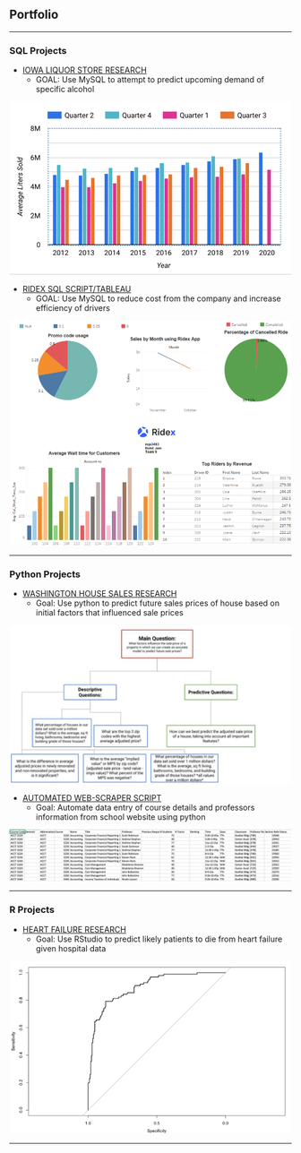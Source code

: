 ## Portfolio

---

### SQL Projects

- [IOWA LIQUOR STORE RESEARCH](/pdf/Final_Python.pdf)
  - GOAL: Use MySQL to attempt to predict upcoming demand of specific alcohol
<img src="/images/IOWALIQ.png?raw=true"/>


- [RIDEX SQL SCRIPT/TABLEAU](/pdf/Team_9_Project_Scenario_5405.pdf)
  - GOAL: Use MySQL to reduce cost from the company and increase efficiency of drivers
<img src="/images/RIDEXPIC.png?raw=true"/>

---


### Python Projects

- [WASHINGTON HOUSE SALES RESEARCH](/pdf/Final_SQL.pdf)
  - Goal: Use python to predict future sales prices of house based on initial factors that influenced sale prices
<img src="/images/Picture_HouseSales.PNG?raw=true"/>

- [AUTOMATED WEB-SCRAPER SCRIPT ](http://example.com/)
  - Goal: Automate data entry of course details and professors information from school website using python
<img src="/images/webscrappic.png?raw=true"/>



---

### R Projects
- [HEART FAILURE RESEARCH](/pdf/Final_R.pdt)
  - Goal: Use RStudio to predict likely patients to die from heart failure given hospital data
<img src="/images/RPIC.png?raw=true"/>



---
<p style="font-size:11px">

<!-- Remove above link if you don't want to attibute -->
